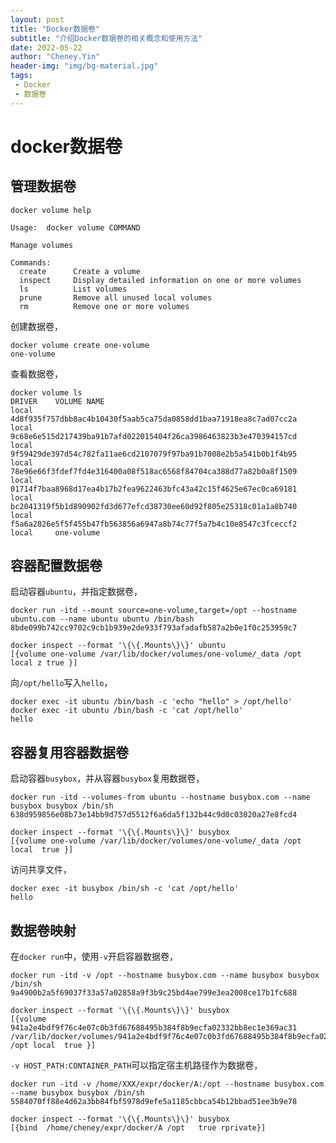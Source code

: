 ```yaml
---
layout: post
title: "Docker数据卷"
subtitle: "介绍Docker数据卷的相关概念和使用方法"
date: 2022-05-22
author: "Cheney.Yin"
header-img: "img/bg-material.jpg"
tags:
 - Docker
 - 数据卷
---
```


# docker数据卷

## 管理数据卷

```she
docker volume help

Usage:  docker volume COMMAND

Manage volumes

Commands:
  create      Create a volume
  inspect     Display detailed information on one or more volumes
  ls          List volumes
  prune       Remove all unused local volumes
  rm          Remove one or more volumes
```

创建数据卷，

```shell
docker volume create one-volume
one-volume
```

查看数据卷，

```shell
docker volume ls
DRIVER    VOLUME NAME
local     4d8f935f757dbb8ac4b10430f5aab5ca75da0858dd1baa71918ea8c7ad07cc2a
local     9c68e6e515d217439ba91b7afd022015404f26ca3986463823b3e470394157cd
local     9f59429de397d54c782fa11ae6cd2107079f97ba91b7008e2b5a541b0b1f4b95
local     78e96e66f3fdef7fd4e316400a08f518ac6568f84704ca388d77a82b0a8f1509
local     01714f7baa8968d17ea4b17b2fea9622463bfc43a42c15f4625e67ec0ca69181
local     bc2041319f5b1d890902fd3d677efcd38730ee60d92f805e25318c01a1a8b740
local     f5a6a2826e5f5f455b47fb563856a6947a8b74c77f5a7b4c10e8547c3fceccf2
local     one-volume
```

## 容器配置数据卷

启动容器`ubuntu`，并指定数据卷，

```shell
docker run -itd --mount source=one-volume,target=/opt --hostname ubuntu.com --name ubuntu ubuntu /bin/bash
8bde099b742cc9702c9cb1b939e2de933f793afadafb587a2b0e1f0c253959c7
```

```shell
docker inspect --format '\{\{.Mounts\}\}' ubuntu
[{volume one-volume /var/lib/docker/volumes/one-volume/_data /opt local z true }]
```

向`/opt/hello`写入`hello`，

```shell
docker exec -it ubuntu /bin/bash -c 'echo "hello" > /opt/hello'
docker exec -it ubuntu /bin/bash -c 'cat /opt/hello'
hello
```

## 容器复用容器数据卷

启动容器`busybox`，并从容器`busybox`复用数据卷，

```shell
docker run -itd --volumes-from ubuntu --hostname busybox.com --name busybox busybox /bin/sh
638d959856e08b73e14bb9d757d5512f6a6da5f132b44c9d0c03020a27e8fcd4
```

```shell
docker inspect --format '\{\{.Mounts\}\}' busybox
[{volume one-volume /var/lib/docker/volumes/one-volume/_data /opt local  true }]
```

访问共享文件，

```shell
docker exec -it busybox /bin/sh -c 'cat /opt/hello'
hello
```

## 数据卷映射

在`docker run`中，使用`-v`开启容器数据卷，

```shell
docker run -itd -v /opt --hostname busybox.com --name busybox busybox /bin/sh
9a4900b2a5f69037f33a57a02858a9f3b9c25bd4ae799e3ea2008ce17b1fc688
```

```shell
docker inspect --format '\{\{.Mounts\}\}' busybox
[{volume 941a2e4bdf9f76c4e07c0b3fd67688495b384f8b9ecfa02332bb8ec1e369ac31 /var/lib/docker/volumes/941a2e4bdf9f76c4e07c0b3fd67688495b384f8b9ecfa02332bb8ec1e369ac31/_data /opt local  true }]
```

`-v HOST_PATH:CONTAINER_PATH`可以指定宿主机路径作为数据卷，

```shell
docker run -itd -v /home/XXX/expr/docker/A:/opt --hostname busybox.com --name busybox busybox /bin/sh
5584070ff88e4d62a3bb84fbf5978d9efe5a1185cbbca54b12bbad51ee3b9e78
```

```shell
docker inspect --format '\{\{.Mounts\}\}' busybox
[{bind  /home/cheney/expr/docker/A /opt   true rprivate}]
```

